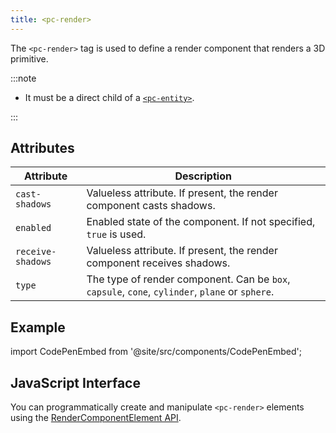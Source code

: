 ```yaml
---
title: <pc-render>
---
```


The `<pc-render>` tag is used to define a render component that renders a 3D primitive.

:::note

* It must be a direct child of a [`<pc-entity>`](../pc-entity).

:::

## Attributes

| Attribute | Description |
| --- | --- |
| `cast-shadows` | Valueless attribute. If present, the render component casts shadows. |
| `enabled` | Enabled state of the component. If not specified, `true` is used. |
| `receive-shadows` | Valueless attribute. If present, the render component receives shadows. |
| `type` | The type of render component. Can be `box`, `capsule`, `cone`, `cylinder`, `plane` or `sphere`. |

## Example

import CodePenEmbed from '@site/src/components/CodePenEmbed';

<CodePenEmbed id="NPKMrLy" title="<pc-render> example" />

## JavaScript Interface

You can programmatically create and manipulate `<pc-render>` elements using the [RenderComponentElement API](https://api.playcanvas.com/web-components/classes/RenderComponentElement.html).
